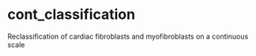 # cont_classification
Reclassification of cardiac fibroblasts and myofibroblasts on a continuous scale
